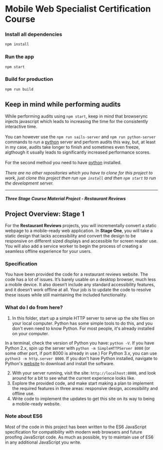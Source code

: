 # Mobile Web Specialist Certification Course

### Install all dependencies
```sh
npm install
```

### Run the app
```sh
npm start
```

### Build for production
```sh
npm run build
```

## Keep in mind while performing audits
While performing audits using ```npm start```, keep in mind that browserync injects javascript which leads to increasing the time for the consistently interactive time.
<br/><br/>
You can however use the ```npm run sails-server``` and ```npm run python-server``` commands to run a [python](https://www.python.org/downloads/) server and perform audits this way, but, at least in my case, audits take longer to finish and sometimes even freeze, algthough it usually leads to significantly increased performance scores.
<br/><br/>
For the second method you need to have [python](https://www.python.org/downloads/) installed.
<br/><br/>
_There are no other repositories which you have to clone for this project to work, just clone this project then run ```npm install``` and then ```npm start``` to run the development server._

---
#### _Three Stage Course Material Project - Restaurant Reviews_

## Project Overview: Stage 1

For the **Restaurant Reviews** projects, you will incrementally convert a static webpage to a mobile-ready web application. In **Stage One**, you will take a static design that lacks accessibility and convert the design to be responsive on different sized displays and accessible for screen reader use. You will also add a service worker to begin the process of creating a seamless offline experience for your users.

### Specification

You have been provided the code for a restaurant reviews website. The code has a lot of issues. It’s barely usable on a desktop browser, much less a mobile device. It also doesn’t include any standard accessibility features, and it doesn’t work offline at all. Your job is to update the code to resolve these issues while still maintaining the included functionality. 

### What do I do from here?

1. In this folder, start up a simple HTTP server to serve up the site files on your local computer. Python has some simple tools to do this, and you don't even need to know Python. For most people, it's already installed on your computer. 

In a terminal, check the version of Python you have: `python -V`. If you have Python 2.x, spin up the server with `python -m SimpleHTTPServer 8000` (or some other port, if port 8000 is already in use.) For Python 3.x, you can use `python3 -m http.server 8000`. If you don't have Python installed, navigate to Python's [website](https://www.python.org/) to download and install the software.

2. With your server running, visit the site: `http://localhost:8000`, and look around for a bit to see what the current experience looks like.
3. Explore the provided code, and make start making a plan to implement the required features in three areas: responsive design, accessibility and offline use.
4. Write code to implement the updates to get this site on its way to being a mobile-ready website.

### Note about ES6

Most of the code in this project has been written to the ES6 JavaScript specification for compatibility with modern web browsers and future proofing JavaScript code. As much as possible, try to maintain use of ES6 in any additional JavaScript you write. 




